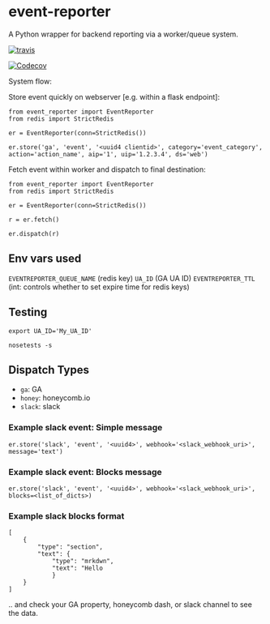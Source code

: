 event-reporter
===========================

A Python wrapper for backend reporting via a worker/queue system.


[![travis](https://travis-ci.com/e271828-/event-reporter.svg?branch=master)](https://travis-ci.com/e271828-/event-reporter)

[![Codecov](http://codecov.io/github/e271828-/event-reporter/coverage.svg?branch=master)](http://codecov.io/github/e271828-/event-reporter?branch=master)


System flow:

Store event quickly on webserver [e.g. within a flask endpoint]:
```
from event_reporter import EventReporter
from redis import StrictRedis

er = EventReporter(conn=StrictRedis())

er.store('ga', 'event', '<uuid4 clientid>', category='event_category', action='action_name', aip='1', uip='1.2.3.4', ds='web')
```

Fetch event within worker and dispatch to final destination:
```
from event_reporter import EventReporter
from redis import StrictRedis

er = EventReporter(conn=StrictRedis())

r = er.fetch()

er.dispatch(r)
```

## Env vars used
`EVENTREPORTER_QUEUE_NAME` (redis key)
`UA_ID` (GA UA ID)
`EVENTREPORTER_TTL` (int: controls whether to set expire time for redis keys)

## Testing
```
export UA_ID='My_UA_ID'

nosetests -s
```

## Dispatch Types

 - `ga`: GA
 - `honey`: honeycomb.io
 - `slack`: slack

### Example slack event: Simple message
`er.store('slack', 'event', '<uuid4>', webhook='<slack_webhook_uri>', message='text')`

### Example slack event: Blocks message
`er.store('slack', 'event', '<uuid4>', webhook='<slack_webhook_uri>', blocks=<list_of_dicts>)`

### Example slack blocks format
```
[
	{
		"type": "section",
		"text": {
			"type": "mrkdwn",
			"text": "Hello
			}
	}
]
```


.. and check your GA property, honeycomb dash, or slack channel to see the data.
